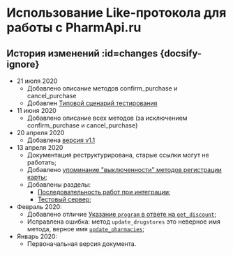 # Использование Like-протокола для работы с PharmApi.ru


## История изменений :id=changes {docsify-ignore}

* 21 июля 2020
  * Добавлено описание методов confirm_purchase и cancel_purchase
  * Добавлен [Типовой сценарий тестирования](like/test-cases.md)
* 11 июня 2020
  * Добавлено описание всех методов (за исключением confirm_purchase и cancel_purchase)
* 20 апреля 2020
  * Добавлена [версия v1.1](/like/connect.md#api-versions)
* 13 апреля 2020
  * Документация реструктурирована, старые ссылки могут не работать;
  * Добавлено [упоминание "выключенности" методов регистрации карты](/like/changes.md#register);
  * Добавлены разделы:
      * [Последовательность работ при интеграции](like/howto.md);
      * [Тестовый сервер](like/test-server.md);
* Февраль 2020:
  * Добавлено отличие [Указание `program` в ответе на `get_discount`](/like/changes#program-in-get-discount);
  * Исправлена ошибка: метод `update_drugstores` это неверное имя метода, верное имя  [`update_pharmacies`](/like/changes#update_pharmacies);
* Январь 2020:
  * Первоначальная версия документа.
